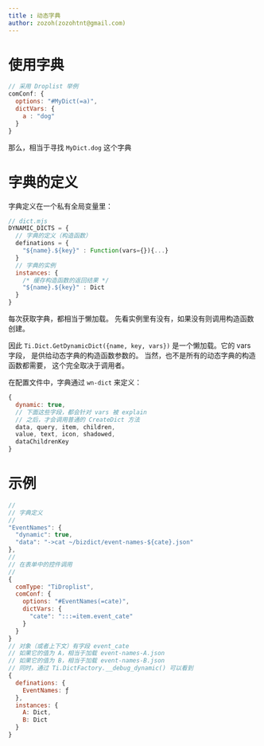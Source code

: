 ```yaml
---
title : 动态字典
author: zozoh(zozohtnt@gmail.com)
---
```


# 使用字典 

```js
// 采用 Droplist 举例
comConf: {
  options: "#MyDict(=a)",
  dictVars: {
    a : "dog"
  }
}
```

那么，相当于寻找 `MyDict.dog` 这个字典

# 字典的定义

字典定义在一个私有全局变量里：

```js
// dict.mjs
DYNAMIC_DICTS = {
  // 字典的定义（构造函数）
  definations = {
    "${name}.${key}" : Function(vars={}){...}
  }
  // 字典的实例
  instances: {
    /* 缓存构造函数的返回结果 */
    "${name}.${key}" : Dict
  }
}
```

每次获取字典，都相当于懒加载。 先看实例里有没有，如果没有则调用构造函数创建。

因此 `Ti.Dict.GetDynamicDict({name, key, vars})` 是一个懒加载。它的 vars 字段，
是供给动态字典的构造函数参数的。 当然，也不是所有的动态字典的构造函数都需要，
这个完全取决于调用者。

在配置文件中，字典通过 `wn-dict` 来定义：

```js
{
  dynamic: true,
  // 下面这些字段，都会针对 vars 被 explain
  // 之后，才会调用普通的 CreateDict 方法
  data, query, item, children,
  value, text, icon, shadowed,
  dataChildrenKey
}
```

# 示例

```js
//
// 字典定义
//
"EventNames": {
  "dynamic": true,
  "data": "->cat ~/bizdict/event-names-${cate}.json"
},
//
// 在表单中的控件调用
//
{
  comType: "TiDroplist",
  comConf: {
    options: "#EventNames(=cate)",
    dictVars: {
      "cate": ":::=item.event_cate"
    }
  }
}
// 对象（或者上下文）有字段 event_cate
// 如果它的值为 A，相当于加载 event-names-A.json
// 如果它的值为 B，相当于加载 event-names-B.json
// 同时，通过 Ti.DictFactory.__debug_dynamic() 可以看到
{
  definations: {
    EventNames: ƒ
  },
  instances: {
    A: Dict,
    B: Dict
  }
}
```


